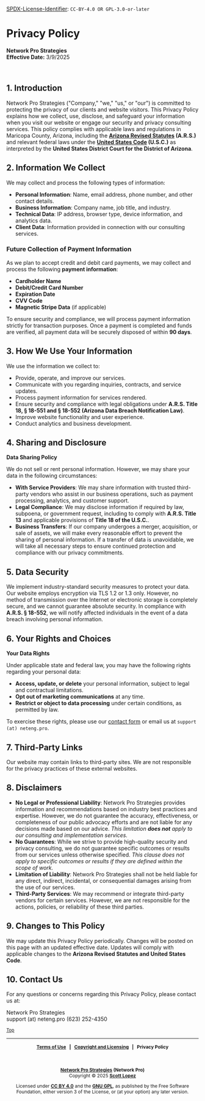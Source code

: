 <!-- =========================================================================
SPDX-License-Identifier: CC-BY-4.0 OR GPL-3.0-or-later
This file is part of Network Pro.
========================================================================== -->

<!--
Network Pro Strategies (Network Pro)
Copyright © 2025 Scott Lopez

---

I. Creative Commons Attribution 4.0 International

Network Pro (the "Licensed Material") is licensed under Creative Commons Attribution 4.0 International ("CC BY 4.0"). To view a copy of this license, visit https://creativecommons.org/licenses/by/4.0/.

Per the terms of the License, you are free to distribute, remix, adapt, and build upon the Licensed Material for any purpose, even commercially. You must give appropriate credit, provide a link to the License, and indicate if changes were made.

The Licensor offers the Licensed Material as-is and as-available, and makes no representations or warranties of any kind concerning the Licensed Material, whether express, implied, statutory, or other. This includes, without limitation, warranties of title, merchantability, fitness for a particular purpose, non-infringement, absence of latent or other defects, accuracy, or the presence or absence of errors, whether or not known or discoverable.

Permissions beyond the scope of this License—or instead of those permitted by this License—may be available as further defined within this document.

  SPDX Reference: https://spdx.org/licenses/CC-BY-4.0.html
  Canonical URL: https://creativecommons.org/licenses/by/4.0/

---

II. GNU General Public License

Network Pro is free software: you can redistribute it and/or modify it under the terms of the GNU General Public License ("GNU GPL") as published by the Free Software Foundation, either version 3 of the License, or (at your option) any later version.

This material is distributed in the hope that it will be useful, but WITHOUT ANY WARRANTY; without even the implied warranty of MERCHANTABILITY or FITNESS FOR A PARTICULAR PURPOSE.

See the GNU General Public License for more details.

  SPDX Reference: https://spdx.org/licenses/GPL-3.0-or-later.html
  Canonical URL: https://www.gnu.org/licenses/gpl-3.0.html

---

Author: Scott Lopez
Email: <contact@neteng.pro>
Web: <https://bio.neteng.pro>
-->

[SPDX-License-Identifier](https://spdx.dev/learn/handling-license-info/):
`CC-BY-4.0 OR GPL-3.0-or-later`

<!-- markdownlint-disable MD036 -->

# <a id="top">Privacy Policy</a>

**Network Pro Strategies**  
**Effective Date:** 3/9/2025

&nbsp;

## 1. Introduction

Network Pro Strategies ("Company," "we," "us," or "our") is committed to protecting the privacy of our clients and website visitors. This Privacy Policy explains how we collect, use, disclose, and safeguard your information when you visit our website or engage our security and privacy consulting services. This policy complies with applicable laws and regulations in Maricopa County, Arizona, including the **[Arizona Revised Statutes](https://www.azleg.gov/arstitle/) (A.R.S.)** and relevant federal laws under the **[United States Code](https://uscode.house.gov/) (U.S.C.)** as interpreted by the **United States District Court for the District of Arizona**.

## **2. Information We Collect**

We may collect and process the following types of information:

- **Personal Information**: Name, email address, phone number, and other contact details.
- **Business Information**: Company name, job title, and industry.
- **Technical Data**: IP address, browser type, device information, and analytics data.
- **Client Data**: Information provided in connection with our consulting services.

### **Future Collection of Payment Information**

As we plan to accept credit and debit card payments, we may collect and process the following **payment information**:

- **Cardholder Name**
- **Debit/Credit Card Number**
- **Expiration Date**
- **CVV Code**
- **Magnetic Stripe Data** (if applicable)

To ensure security and compliance, we will process payment information strictly for transaction purposes. Once a payment is completed and funds are verified, all payment data will be securely disposed of within **90 days**.

## 3. How We Use Your Information

We use the information we collect to:

- Provide, operate, and improve our services.
- Communicate with you regarding inquiries, contracts, and service updates.
- Process payment information for services rendered.
- Ensure security and compliance with legal obligations under **A.R.S. Title 18, § 18-551 and § 18-552 (Arizona Data Breach Notification Law)**.
- Improve website functionality and user experience.
- Conduct analytics and business development.

## 4. Sharing and Disclosure

**Data Sharing Policy**

We do not sell or rent personal information. However, we may share your data in the following circumstances:

- **With Service Providers**: We may share information with trusted third-party vendors who assist in our business operations, such as payment processing, analytics, and customer support.
- **Legal Compliance**: We may disclose information if required by law, subpoena, or government request, including to comply with **A.R.S. Title 13** and applicable provisions of **Title 18 of the U.S.C.**.
- **Business Transfers**: If our company undergoes a merger, acquisition, or sale of assets, we will make every reasonable effort to prevent the sharing of personal information. If a transfer of data is unavoidable, we will take all necessary steps to ensure continued protection and compliance with our privacy commitments.

## 5. Data Security

We implement industry-standard security measures to protect your data. Our website employs encryption via TLS 1.2 or 1.3 only. However, no method of transmission over the Internet or electronic storage is completely secure, and we cannot guarantee absolute security. In compliance with **A.R.S. § 18-552**, we will notify affected individuals in the event of a data breach involving personal information.

## 6. Your Rights and Choices

**Your Data Rights**

Under applicable state and federal law, you may have the following rights regarding your personal data:

- **Access, update, or delete** your personal information, subject to legal and contractual limitations.
- **Opt out of marketing communications** at any time.
- **Restrict or object to data processing** under certain conditions, as permitted by law.

To exercise these rights, please use our [contact form](https://tr.ee/HAI1inalZH) or email us at `support (at) neteng.pro`.

## 7. Third-Party Links

Our website may contain links to third-party sites. We are not responsible for the privacy practices of these external websites.

## 8. Disclaimers

- **No Legal or Professional Liability**: Network Pro Strategies provides information and recommendations based on industry best practices and expertise. However, we do not guarantee the accuracy, effectiveness, or completeness of our public advocacy efforts and are not liable for any decisions made based on our advice. _This limitation **does not** apply to our consulting and implementation services._
- **No Guarantees**: While we strive to provide high-quality security and privacy consulting, we do not guarantee specific outcomes or results from our services unless otherwise specified. _This clause does not apply to specific outcomes or results if they are defined within the scope of work._
- **Limitation of Liability**: Network Pro Strategies shall not be held liable for any direct, indirect, incidental, or consequential damages arising from the use of our services.
- **Third-Party Services**: We may recommend or integrate third-party vendors for certain services. However, we are not responsible for the actions, policies, or reliability of these third parties.

## 9. Changes to This Policy

We may update this Privacy Policy periodically. Changes will be posted on this page with an updated effective date. Updates will comply with applicable changes to the **Arizona Revised Statutes and United States Code**.

## 10. Contact Us

For any questions or concerns regarding this Privacy Policy, please contact us at:

Network Pro Strategies  
support (at) neteng.pro
(623) 252-4350

<sub>[Top](#top)</sub>

---

<span style="font-size: 12px; font-weight: bold; text-align: center;">

[Terms of Use](https://github.com/netwk-pro/netwk-pro.github.io/blob/master/legal/TERMS.md) &nbsp; | &nbsp; [Copyright and Licensing](https://github.com/netwk-pro/netwk-pro.github.io/blob/master/LICENSE.md) &nbsp; | &nbsp; Privacy Policy

</span>

&nbsp;

<span style="font-size: 12px; text-align: center;">

**[Network Pro Strategies](https://netwk.pro/) (Network Pro)**  
Copyright &copy; 2025 **[Scott Lopez](https://bio.neteng.pro)**

Licensed under **[CC BY 4.0](https://creativecommons.org/licenses/by/4.0/)** and the **[GNU GPL](https://spdx.org/licenses/GPL-3.0-or-later.html)**, as published by the Free Software Foundation, either version 3 of the License, or (at your option) any later version.

</span>
